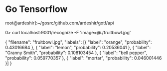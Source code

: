 # Go Tensorflow

root@ardeshir]:~/gosrc/github.com/ardeshir/gotf/api

0> curl localhost:9001/recognize -F 'image=@./fruitbowl.jpg'

{
    "filename": "fruitbowl.jpg",
    "labels": [{
        "label": "orange",
        "probability": 0.43016684
    }, {
        "label": "lemon",
        "probability": 0.20536041
    }, {
        "label": "Granny Smith",
        "probability": 0.108103454
    }, {
        "label": "bell pepper",
        "probability": 0.059770357
    }, {
        "label": "mortar",
        "probability": 0.046001446
    }]
}
